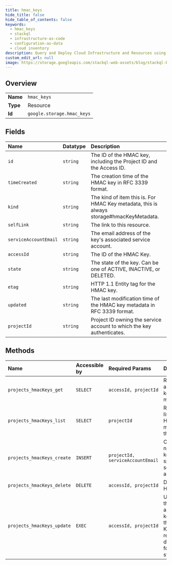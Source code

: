 ```yaml
---
title: hmac_keys
hide_title: false
hide_table_of_contents: false
keywords:
  - hmac_keys
  - stackql
  - infrastructure-as-code
  - configuration-as-data
  - cloud inventory
description: Query and Deploy Cloud Infrastructure and Resources using SQL
custom_edit_url: null
image: https://storage.googleapis.com/stackql-web-assets/blog/stackql-blog-post-featured-image.png
---
```

  
    

## Overview
<table><tbody>
<tr><td><b>Name</b></td><td><code>hmac_keys</code></td></tr>
<tr><td><b>Type</b></td><td>Resource</td></tr>
<tr><td><b>Id</b></td><td><code>google.storage.hmac_keys</code></td></tr>
</tbody></table>

## Fields
| Name | Datatype | Description |
|:-----|:---------|:------------|
| `id` | `string` | The ID of the HMAC key, including the Project ID and the Access ID. |
| `timeCreated` | `string` | The creation time of the HMAC key in RFC 3339 format. |
| `kind` | `string` | The kind of item this is. For HMAC Key metadata, this is always storage#hmacKeyMetadata. |
| `selfLink` | `string` | The link to this resource. |
| `serviceAccountEmail` | `string` | The email address of the key's associated service account. |
| `accessId` | `string` | The ID of the HMAC Key. |
| `state` | `string` | The state of the key. Can be one of ACTIVE, INACTIVE, or DELETED. |
| `etag` | `string` | HTTP 1.1 Entity tag for the HMAC key. |
| `updated` | `string` | The last modification time of the HMAC key metadata in RFC 3339 format. |
| `projectId` | `string` | Project ID owning the service account to which the key authenticates. |
## Methods
| Name | Accessible by | Required Params | Description |
|:-----|:--------------|:----------------|:------------|
| `projects_hmacKeys_get` | `SELECT` | `accessId, projectId` | Retrieves an HMAC key's metadata |
| `projects_hmacKeys_list` | `SELECT` | `projectId` | Retrieves a list of HMAC keys matching the criteria. |
| `projects_hmacKeys_create` | `INSERT` | `projectId, serviceAccountEmail` | Creates a new HMAC key for the specified service account. |
| `projects_hmacKeys_delete` | `DELETE` | `accessId, projectId` | Deletes an HMAC key. |
| `projects_hmacKeys_update` | `EXEC` | `accessId, projectId` | Updates the state of an HMAC key. See the HMAC Key resource descriptor for valid states. |
